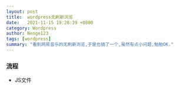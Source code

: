 ```yaml
---
layout: post
title:  wordpress无刷新浏览
date:   2021-11-15 19:28:39 +0800
category: Wordpress
author: Nenge123
tags: [wordpress]
summary: "看到网易音乐的无刷新浏览,于是也搞了一个,虽然有点小问题,勉勉OK."
---
```


### 流程
- JS文件

<click-script file="wordpress/norefresh.js"></click-script>